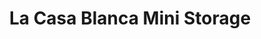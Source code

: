 ---
title: "La Casa Blanca Mini Storage"
url: /apache-junction/la-casa-blanca-mini-storage/
shop: Mieten
---